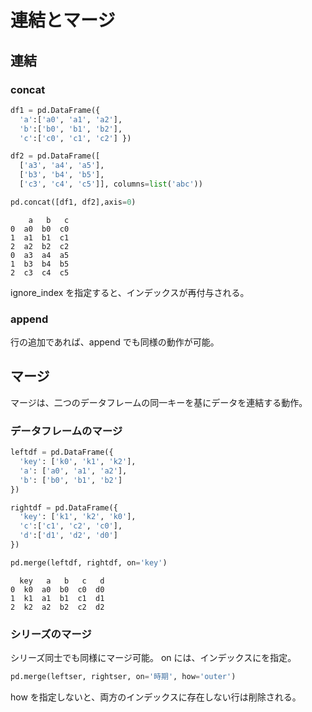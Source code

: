 # 連結とマージ
## 連結
### concat

``` Python
df1 = pd.DataFrame({
  'a':['a0', 'a1', 'a2'],
  'b':['b0', 'b1', 'b2'],
  'c':['c0', 'c1', 'c2'] })                                                                           

df2 = pd.DataFrame([
  ['a3', 'a4', 'a5'],
  ['b3', 'b4', 'b5'],
  ['c3', 'c4', 'c5']], columns=list('abc'))                                                         

pd.concat([df1, df2],axis=0)                                         
```

```
    a   b   c
0  a0  b0  c0
1  a1  b1  c1
2  a2  b2  c2
0  a3  a4  a5
1  b3  b4  b5
2  c3  c4  c5
```

ignore_index を指定すると、インデックスが再付与される。

### append
行の追加であれば、append でも同様の動作が可能。


## マージ
マージは、二つのデータフレームの同一キーを基にデータを連結する動作。

### データフレームのマージ
``` Python
leftdf = pd.DataFrame({
  'key': ['k0', 'k1', 'k2'],
  'a': ['a0', 'a1', 'a2'],
  'b': ['b0', 'b1', 'b2']
})      

rightdf = pd.DataFrame({
  'key': ['k1', 'k2', 'k0'],
  'c':['c1', 'c2', 'c0'],
  'd':['d1', 'd2', 'd0']
})

pd.merge(leftdf, rightdf, on='key')      
```

```
  key   a   b   c   d
0  k0  a0  b0  c0  d0
1  k1  a1  b1  c1  d1
2  k2  a2  b2  c2  d2
```

### シリーズのマージ
シリーズ同士でも同様にマージ可能。
on には、インデックスにを指定。
``` Python
pd.merge(leftser, rightser, on='時期', how='outer')
```
how を指定しないと、両方のインデックスに存在しない行は削除される。
